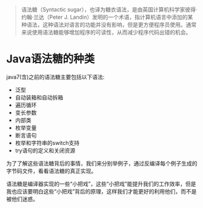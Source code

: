 > 语法糖（Syntactic sugar），也译为糖衣语法，是由英国计算机科学家彼得·约翰·兰达（Peter J. Landin）发明的一个术语，指计算机语言中添加的某种语法，这种语法对语言的功能并没有影响，但是更方便程序员使用。通常来说使用语法糖能够增加程序的可读性，从而减少程序代码出错的机会。

# Java语法糖的种类

java7(含)之前的语法糖主要包括以下语法:

 - 泛型 
 - 自动装箱和自动拆箱
 - 遍历循环
 - 变长参数
 - 内部类
 - 枚举变量
 - 断言语句
 - 枚举和字符串的switch支持
 - try语句的定义和关闭资源

为了了解这些语法糖背后的事情，我们来分别举例子，通过反编译每个例子生成的字节码文件，看看语法糖的真正实现。

语法糖是编译器实现的一些“小把戏”，这些“小把戏”能提升我们的工作效率，但是我也应该要明白这些“小把戏”背后的原理，这样我们才能更好的利用他们，而不是被他们迷惑。
